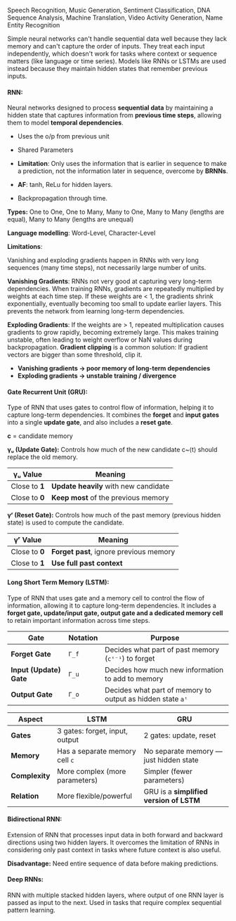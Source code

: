 
Speech Recognition, Music Generation, Sentiment Classification, DNA Sequence Analysis, Machine Translation, Video Activity Generation, Name Entity Recognition

Simple neural networks can't handle sequential data well because they lack memory and can't capture the order of inputs. They treat each input independently, which doesn't work for tasks where context or sequence matters (like language or time series). Models like RNNs or LSTMs are used instead because they maintain hidden states that remember previous inputs.

#### **RNN**:

Neural networks designed to process **sequential data** by maintaining a hidden state that captures information from **previous time steps**, allowing them to model **temporal dependencies**.

- Uses the o/p from previous unit
- Shared Parameters
- **Limitation**: Only uses the information that is earlier in sequence to make a prediction, not the information later in sequence, overcome by **BRNNs**.
- **AF**: tanh, ReLu for hidden layers.

- Backpropagation through time.

**Types:**
One to One, One to Many, Many to One, Many to Many (lengths are equal), Many to Many (lengths are unequal)

**Language modelling**:
Word-Level, Character-Level

**Limitations**:

Vanishing and exploding gradients happen in RNNs with very long sequences (many time steps), not necessarily large number of units.

**Vanishing Gradients**: RNNs not very good at capturing very long-term dependencies. When training RNNs, gradients are repeatedly multiplied by weights at each time step. If these weights are < 1, the gradients shrink exponentially, eventually becoming too small to update earlier layers. This prevents the network from learning long-term dependencies.

**Exploding Gradients**: If the weights are > 1, repeated multiplication causes gradients to grow rapidly, becoming extremely large. This makes training unstable, often leading to weight overflow or NaN values during backpropagation. **Gradient clipping** is a common solution: If gradient vectors are bigger than some threshold, clip it. 

- **Vanishing gradients → poor memory of long-term dependencies**
- **Exploding gradients → unstable training / divergence**


#### **Gate Recurrent Unit (GRU):**

Type of RNN that uses gates to control flow of information, helping it to capture long-term dependencies. It combines the **forget** and **input gates** into a single **update gate**, and also includes a **reset gate**.

**c** = candidate memory

**γᵤ (Update Gate):** Controls how much of the new candidate c~⟨t⟩ should replace the old memory.

| γᵤ Value       | Meaning                               |
| -------------- | ------------------------------------- |
| Close to **1** | **Update heavily** with new candidate |
| Close to **0** | **Keep most** of the previous memory  |

**γʳ (Reset Gate):** Controls how much of the past memory (previous hidden state) is used to compute the candidate.

|γʳ Value|Meaning|
|---|---|
|Close to **0**|**Forget past**, ignore previous memory|
|Close to **1**|**Use full past context**|

#### **Long Short Term Memory (LSTM):**

Type of RNN that uses gate and a memory cell to control the flow of information, allowing it to capture long-term dependencies. It includes a **forget gate, update/input gate, output gate and a dedicated memory cell** to retain important information across time steps.

|Gate|Notation|Purpose|
|---|---|---|
|**Forget Gate**|`Γ_f`|Decides what part of past memory (`cᵗ⁻¹`) to forget|
|**Input (Update) Gate**|`Γ_u`|Decides how much new information to add to memory|
|**Output Gate**|`Γ_o`|Decides what part of memory to output as hidden state `aᵗ`|

|Aspect|LSTM|GRU|
|---|---|---|
|**Gates**|3 gates: forget, input, output|2 gates: update, reset|
|**Memory**|Has a separate memory cell `c`|No separate memory — just hidden state|
|**Complexity**|More complex (more parameters)|Simpler (fewer parameters)|
|**Relation**|More flexible/powerful|GRU is a **simplified version of LSTM**|

#### **Bidirectional RNN:**

Extension of RNN that processes input data in both forward and backward directions using two hidden layers. It overcomes the limitation of RNNs in considering only past context in tasks where future context is also useful.

**Disadvantage:** Need entire sequence of data before making predictions.

#### **Deep RNNs:**

RNN with multiple stacked hidden layers, where output of one RNN layer is passed as input to the next. Used in tasks that require complex sequential pattern learning.


